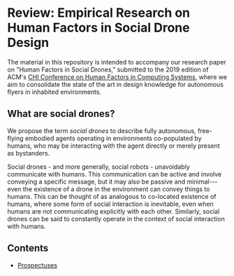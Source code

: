 # Review: Empirical Research on Human Factors in Social Drone Design

The material in this repository is intended to accompany our research paper on "Human Factors in Social Drones," submitted to the 2019 edition of ACM's [CHI Conference on Human Factors in Computing Systems](https://sigchi.org/conferences/conference-history/chi/), where we aim to consolidate the state of the art in design knowledge for autonomous flyers in inhabited environments.

## What are social drones?

We propose the term *social drones* to describe fully autonomous, free-flying embodied agents operating in environments co-populated by humans, who may be interacting with the agent directly or merely present as bystanders.

Social drones - and more generally, social robots - unavoidably communicate with humans. This communication can be active and involve conveying a specific message, but it may also be passive and minimal---even the existence of a drone in the environment can convey things to humans. This can be thought of as analogous to co-located existence of humans, where some form of social interaction is inevitable, even when humans are not communicating explicitly with each other. Similarly, social drones can be said to constantly operate in the context of social interaction with humans.

## Contents

- [Prospectuses](prospectuses)
